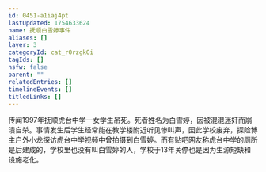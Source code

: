```yaml
---
id: 0451-a1iaj4pt
lastUpdated: 1754633624
name: 抚顺白雪婷事件
aliases: []
layer: 3
categoryId: cat_r0rzgkOi
tagIds: []
nsfw: false
parent: ""
relatedEntries: []
timelineEvents: []
titledLinks: []
---
```


传闻1997年抚顺虎台中学一女学生吊死。死者姓名为白雪婷，因被混混迷奸而崩溃自杀。事情发生后学生经常能在教学楼附近听见惨叫声，因此学校废弃，探险博主户外小龙探访虎台中学视频中曾拍摄到白雪婷。而有贴吧网友称虎台中学的厕所是后建成的，学校里也没有叫白雪婷的人，学校于13年关停也是因为生源短缺和设施老化。